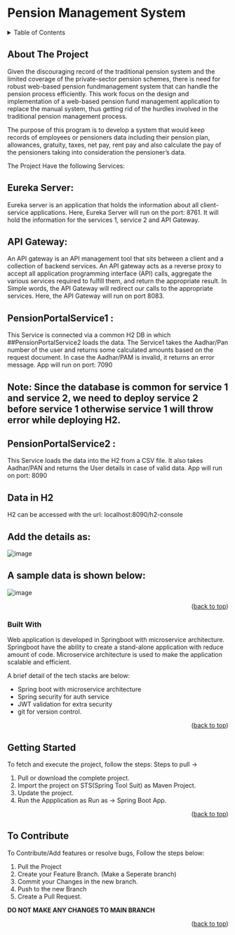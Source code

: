 # Pension Management System

<!-- TABLE OF CONTENTS -->
<details>
  <summary>Table of Contents</summary>
  <ol>
    <li>
      About The Project
      <ul>
        <li>Built With</li>
      </ul>
    </li>
    <li>
      Getting Started
    </li>
    <li> To Contribute</li>
  </ol>
</details>



<!-- ABOUT THE PROJECT -->
## About The Project

Given the discouraging record of the traditional pension system and the limited coverage of the private-sector pension schemes, there is need for robust web-based pension fundmanagement system that can handle the pension process efficiently. This work focus on the design and implementation of a web-based pension fund management application to replace the manual system, thus getting rid of the hurdles involved in the traditional pension management process.

The purpose of this program is to develop a system that would keep records of employees or pensioners data including their pension plan, allowances, gratuity, taxes, net pay, rent pay and also calculate the pay of the pensioners taking into consideration the pensioner’s data.

The Project Have the following Services:
## Eureka Server: 
Eureka server is an application that holds the information about all client-service applications. Here, Eureka Server will run on the port: 8761.
It will hold the information for the services 1, service 2 and API Gateway.

## API Gateway:
An API gateway is an API management tool that sits between a client and a collection of backend services. An API gateway acts as a reverse proxy to accept all application programming interface (API) calls, aggregate the various services required to fulfill them, and return the appropriate result. 
In Simple words, the API Gateway will redirect our calls to the appropriate services.
Here, the API Gateway will run on port 8083.

## PensionPortalService1 :
This Service is connected via a common H2 DB in which ##PensionPortalService2 loads the data. The Service1 takes the Aadhar/Pan number of the user and returns some calculated amounts based on the request document. In case the Aadhar/PAM is invalid, it returns an error message.
App will run on port: 7090
## Note: Since the database is common for service 1 and service 2, we need to deploy service 2 before service 1 otherwise service 1 will throw error while deploying H2.


## PensionPortalService2 :
This Service loads the data into the H2 from a CSV file. It also takes Aadhar/PAN and returns the User details in case of valid data.
App will run on port: 8090

## Data in H2
H2 can be accessed with the url: localhost:8090/h2-console
## Add the details as:

![image](https://user-images.githubusercontent.com/107387367/175063109-c7242628-7b18-4e6a-9fac-a321935700f3.png)


## A sample data is shown below:

![image](https://user-images.githubusercontent.com/107387367/175062655-d985e3e5-4497-493f-98a2-043e2c7a7eaf.png)


<p align="right">(<a href="#top">back to top</a>)</p>



### Built With

Web application is developed in Springboot with microservice architecture. Springboot have the ability to create a stand-alone application with reduce amount of code. Microservice architecture is used to make the application scalable and efficient.

A brief detail of the tech stacks are below:
* Spring boot with microservice architecture
* Spring security for auth service
* JWT validation for extra security
* git for version control.


<p align="right">(<a href="#top">back to top</a>)</p>



<!-- GETTING STARTED -->
## Getting Started

To fetch and execute the project, follow the steps:
Steps to pull ->
1. Pull or download the complete project. 
2. Import the project on STS(Spring Tool Suit) as Maven Project.
3. Update the project.
4. Run the Appplication as Run as -> Spring Boot App.

<p align="right">(<a href="#top">back to top</a>)</p>


<!-- CONTRIBUTING -->
## To Contribute

To Contribute/Add features or resolve bugs, Follow the steps below:

1. Pull the Project
2. Create your Feature Branch. (Make a Seperate branch)
3. Commit your Changes in the new branch. 
4. Push to the new Branch
5. Create a Pull Request.

<b>DO NOT MAKE ANY CHANGES TO MAIN BRANCH</b>

<p align="right">(<a href="#top">back to top</a>)</p>
